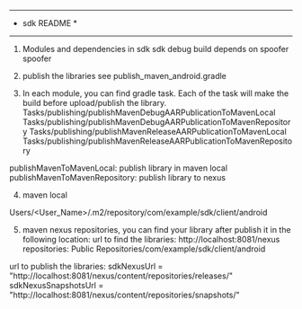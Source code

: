 **********************
* sdk README *
**********************
1. Modules and dependencies in sdk
sdk debug build depends on spoofer
spoofer

2. publish the libraries
see publish_maven_android.gradle

3. In each module, you can find gradle task. Each of the task will make the build before upload/publish the library.
Tasks/publishing/publishMavenDebugAARPublicationToMavenLocal
Tasks/publishing/publishMavenDebugAARPublicationToMavenRepository
Tasks/publishing/publishMavenReleaseAARPublicationToMavenLocal
Tasks/publishing/publishMavenReleaseAARPublicationToMavenRepository

publishMaven<Type>ToMavenLocal: publish library in maven local
publishMaven<Type>ToMavenRepository: publish library to nexus

4. maven local

Users/<User_Name>/.m2/repository/com/example/sdk/client/android

5. maven nexus repositories, you can find your library after publish it in the following location:
url to find the libraries:
    http://localhost:8081/nexus
repositories:
    Public Repositories/com/example/sdk/client/android

url to publish the libraries:
    sdkNexusUrl                         = "http://localhost:8081/nexus/content/repositories/releases/"
    sdkNexusSnapshotsUrl                = "http://localhost:8081/nexus/content/repositories/snapshots/"
